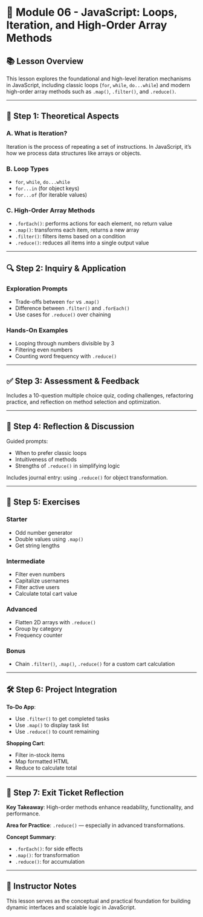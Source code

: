 # 📘 Module 06 - JavaScript: Loops, Iteration, and High-Order Array Methods

## 📚 Lesson Overview
This lesson explores the foundational and high-level iteration mechanisms in JavaScript, including classic loops (`for`, `while`, `do...while`) and modern high-order array methods such as `.map()`, `.filter()`, and `.reduce()`.

---

## 📝 Step 1: Theoretical Aspects

### A. What is Iteration?
Iteration is the process of repeating a set of instructions. In JavaScript, it’s how we process data structures like arrays or objects.

### B. Loop Types
- `for`, `while`, `do...while`
- `for...in` (for object keys)
- `for...of` (for iterable values)

### C. High-Order Array Methods
- `.forEach()`: performs actions for each element, no return value
- `.map()`: transforms each item, returns a new array
- `.filter()`: filters items based on a condition
- `.reduce()`: reduces all items into a single output value

---

## 🔍 Step 2: Inquiry & Application

### Exploration Prompts
- Trade-offs between `for` vs `.map()`
- Difference between `.filter()` and `.forEach()`
- Use cases for `.reduce()` over chaining

### Hands-On Examples
- Looping through numbers divisible by 3
- Filtering even numbers
- Counting word frequency with `.reduce()`

---

## ✅ Step 3: Assessment & Feedback

Includes a 10-question multiple choice quiz, coding challenges, refactoring practice, and reflection on method selection and optimization.

---

## 🔁 Step 4: Reflection & Discussion

Guided prompts:
- When to prefer classic loops
- Intuitiveness of methods
- Strengths of `.reduce()` in simplifying logic

Includes journal entry: using `.reduce()` for object transformation.

---

## 🧩 Step 5: Exercises

### Starter
- Odd number generator
- Double values using `.map()`
- Get string lengths

### Intermediate
- Filter even numbers
- Capitalize usernames
- Filter active users
- Calculate total cart value

### Advanced
- Flatten 2D arrays with `.reduce()`
- Group by category
- Frequency counter

### Bonus
- Chain `.filter()`, `.map()`, `.reduce()` for a custom cart calculation

---

## 🛠️ Step 6: Project Integration

**To-Do App**:
- Use `.filter()` to get completed tasks
- Use `.map()` to display task list
- Use `.reduce()` to count remaining

**Shopping Cart**:
- Filter in-stock items
- Map formatted HTML
- Reduce to calculate total

---

## 🧾 Step 7: Exit Ticket Reflection

**Key Takeaway**: High-order methods enhance readability, functionality, and performance.

**Area for Practice**: `.reduce()` — especially in advanced transformations.

**Concept Summary**:
- `.forEach()`: for side effects
- `.map()`: for transformation
- `.reduce()`: for accumulation

---

## 🧠 Instructor Notes
This lesson serves as the conceptual and practical foundation for building dynamic interfaces and scalable logic in JavaScript.

